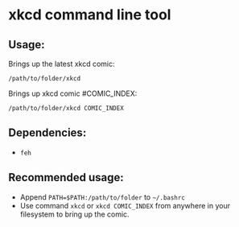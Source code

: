 # xkcd command line tool

## Usage:

Brings up the latest xkcd comic:

```/path/to/folder/xkcd```

Brings up xkcd comic #COMIC_INDEX:

```/path/to/folder/xkcd COMIC_INDEX```

## Dependencies: 
* `feh`

## Recommended usage:
* Append `PATH=$PATH:/path/to/folder` to `~/.bashrc`
* Use command `xkcd` or `xkcd COMIC_INDEX` from anywhere in your filesystem to bring up the comic.